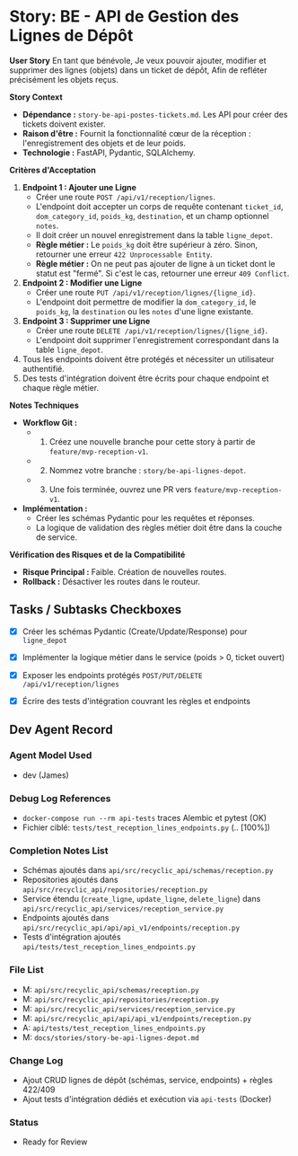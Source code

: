 # Story: BE - API de Gestion des Lignes de Dépôt

**User Story**
En tant que bénévole,
Je veux pouvoir ajouter, modifier et supprimer des lignes (objets) dans un ticket de dépôt,
Afin de refléter précisément les objets reçus.

**Story Context**

*   **Dépendance :** `story-be-api-postes-tickets.md`. Les API pour créer des tickets doivent exister.
*   **Raison d'être :** Fournit la fonctionnalité cœur de la réception : l'enregistrement des objets et de leur poids.
*   **Technologie :** FastAPI, Pydantic, SQLAlchemy.

**Critères d'Acceptation**

1.  **Endpoint 1 : Ajouter une Ligne**
    *   Créer une route `POST /api/v1/reception/lignes`.
    *   L'endpoint doit accepter un corps de requête contenant `ticket_id`, `dom_category_id`, `poids_kg`, `destination`, et un champ optionnel `notes`.
    *   Il doit créer un nouvel enregistrement dans la table `ligne_depot`.
    *   **Règle métier :** Le `poids_kg` doit être supérieur à zéro. Sinon, retourner une erreur `422 Unprocessable Entity`.
    *   **Règle métier :** On ne peut pas ajouter de ligne à un ticket dont le statut est "fermé". Si c'est le cas, retourner une erreur `409 Conflict`.
2.  **Endpoint 2 : Modifier une Ligne**
    *   Créer une route `PUT /api/v1/reception/lignes/{ligne_id}`.
    *   L'endpoint doit permettre de modifier la `dom_category_id`, le `poids_kg`, la `destination` ou les `notes` d'une ligne existante.
3.  **Endpoint 3 : Supprimer une Ligne**
    *   Créer une route `DELETE /api/v1/reception/lignes/{ligne_id}`.
    *   L'endpoint doit supprimer l'enregistrement correspondant dans la table `ligne_depot`.
4.  Tous les endpoints doivent être protégés et nécessiter un utilisateur authentifié.
5.  Des tests d'intégration doivent être écrits pour chaque endpoint et chaque règle métier.

**Notes Techniques**

*   **Workflow Git :**
    *   1. Créez une nouvelle branche pour cette story à partir de `feature/mvp-reception-v1`.
    *   2. Nommez votre branche : `story/be-api-lignes-depot`.
    *   3. Une fois terminée, ouvrez une PR vers `feature/mvp-reception-v1`.
*   **Implémentation :**
    *   Créer les schémas Pydantic pour les requêtes et réponses.
    *   La logique de validation des règles métier doit être dans la couche de service.

**Vérification des Risques et de la Compatibilité**

*   **Risque Principal :** Faible. Création de nouvelles routes.
*   **Rollback :** Désactiver les routes dans le routeur.


## Tasks / Subtasks Checkboxes

- [x] Créer les schémas Pydantic (Create/Update/Response) pour `ligne_depot`
- [x] Implémenter la logique métier dans le service (poids > 0, ticket ouvert)
- [x] Exposer les endpoints protégés `POST/PUT/DELETE /api/v1/reception/lignes`
- [x] Écrire des tests d'intégration couvrant les règles et endpoints


## Dev Agent Record

### Agent Model Used
- dev (James)

### Debug Log References
- `docker-compose run --rm api-tests` traces Alembic et pytest (OK)
- Fichier ciblé: `tests/test_reception_lines_endpoints.py` (.. [100%])

### Completion Notes List
- Schémas ajoutés dans `api/src/recyclic_api/schemas/reception.py`
- Repositories ajoutés dans `api/src/recyclic_api/repositories/reception.py`
- Service étendu (`create_ligne`, `update_ligne`, `delete_ligne`) dans `api/src/recyclic_api/services/reception_service.py`
- Endpoints ajoutés dans `api/src/recyclic_api/api/api_v1/endpoints/reception.py`
- Tests d'intégration ajoutés `api/tests/test_reception_lines_endpoints.py`

### File List
- M: `api/src/recyclic_api/schemas/reception.py`
- M: `api/src/recyclic_api/repositories/reception.py`
- M: `api/src/recyclic_api/services/reception_service.py`
- M: `api/src/recyclic_api/api/api_v1/endpoints/reception.py`
- A: `api/tests/test_reception_lines_endpoints.py`
- M: `docs/stories/story-be-api-lignes-depot.md`

### Change Log
- Ajout CRUD lignes de dépôt (schémas, service, endpoints) + règles 422/409
- Ajout tests d'intégration dédiés et exécution via `api-tests` (Docker)

### Status
- Ready for Review
